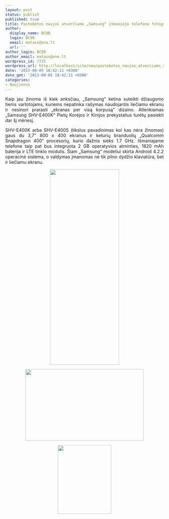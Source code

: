 ```yaml
---
layout: post
status: publish
published: true
title: Pastebėtos naujos atverčiamo „Samsung“ išmaniojo telefono fotografijos
author:
  display_name: BC00
  login: BC00
  email: matasx@one.lt
  url: ''
author_login: BC00
author_email: matasx@one.lt
wordpress_id: 7715
wordpress_url: http://localhost/site/new/pastebetos_naujos_atverciamo_samsung_ismaniojo_telefono_fotografijos/
date: '2013-08-05 18:42:11 +0300'
date_gmt: '2013-08-05 18:42:11 +0300'
categories:
- Naujienos
---
```

<p style="text-align: justify;">
	Kaip jau žinoma i&scaron; kiek anksčiau, &bdquo;Samsung&ldquo; ketina suteikti džiaugsmo tiems vartotojams, kuriems nepatinka ra&scaron;ymas naudojantis liečiamu ekranu ir nesinori prarasti &bdquo;ekranas per visą korpusą&quot; dizaino. Atlenkiamas &bdquo;Samsung SHV-E400K&ldquo; Pietų Korėjos ir Kinijos prekystalius turėtų pasiekti dar &scaron;į mėnesį.</p>
<p style="text-align: justify;">
	SHV-E400K arba SHV-E400S (tikslus pavadinimas kol kas nėra žinomas) gaus du 3,7&quot; 800 x 400 ekranus ir keturių branduolių &bdquo;Qualcomm Snapdragon 400&ldquo; procesorių, kurio dažnis sieks 1.7 GHz. I&scaron;maniajame telefone taip pat bus integruota 2 GB operatyvios atminties, 1820 mAh baterija ir LTE tinklo modulis. &Scaron;iam &bdquo;Samsung&ldquo; modeliui skirta Android 4.2.2 operacinė sistema, o valdymas įmanomas ne tik pilno dydžio klaviatūra, bet ir liečiamu ekranu.</p>
<p style="text-align: center;">
	<img alt="" src="http://technews.lt/userfiles/samsung_01.jpg" style="width: 220px; height: 623px;" /></p>
<p style="text-align: center;">
	<img alt="" src="http://technews.lt/userfiles/samsung_02.jpg" style="width: 376px; height: 228px;" /></p>
<p style="text-align: center;">
	<img alt="" src="http://technews.lt/userfiles/samsung_03.jpg" style="width: 170px; height: 219px;" /></p>
